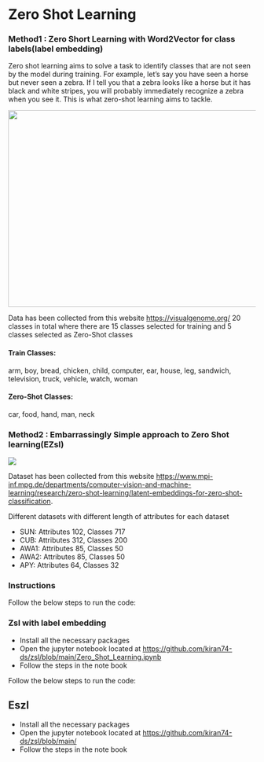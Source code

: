 # Zero Shot Learning 

### Method1 : Zero Short Learning with Word2Vector for class labels(label embedding)
Zero shot learning aims to solve a task to identify classes that are not seen by the model during training.
For example, let’s say you have seen a horse but never seen a zebra. If I tell you that a zebra looks like a horse but it has black and white stripes, you will probably immediately recognize a zebra when you see it.
This is what zero-shot learning aims to tackle.

<img src="https://www.programmersought.com/images/779/99f80acb97763b3b810b016933de6d73.png" width=600, height=400>

Data has been collected from this website https://visualgenome.org/ 20 classes in total where there are 15 classes selected for training and 5 classes selected as Zero-Shot classes

#### Train Classes:
arm, boy, bread, chicken, child, computer, ear, house, leg, sandwich, television, truck, vehicle, watch, woman
#### Zero-Shot Classes:
car, food, hand, man, neck

### Method2 : Embarrassingly Simple approach to Zero Shot learning(EZsl)


<img src="https://iq.opengenus.org/content/images/2020/01/Screenshot-from-2020-01-27-00-56-44.png">

Dataset has been collected from this website https://www.mpi-inf.mpg.de/departments/computer-vision-and-machine-learning/research/zero-shot-learning/latent-embeddings-for-zero-shot-classification.

Different datasets with different length of attributes for each dataset 
+ SUN: Attributes 102,  Classes 717
+ CUB: Attributes 312,  Classes 200
+ AWA1: Attributes 85,  Classes 50 
+ AWA2: Attributes 85,  Classes 50
+ APY: Attributes 64,   Classes 32


### Instructions

Follow the below steps to run the code:
### Zsl with label embedding
+ Install all the necessary packages
+ Open the jupyter notebook located at 
https://github.com/kiran74-ds/zsl/blob/main/Zero_Shot_Learning.ipynb
+ Follow the steps in the note book

Follow the below steps to run the code:

## Eszl
+ Install all the necessary packages
+ Open the jupyter notebook located at 
https://github.com/kiran74-ds/zsl/blob/main/
+ Follow the steps in the note book
